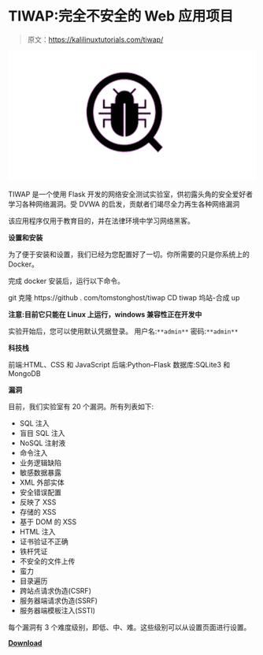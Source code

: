 # TIWAP:完全不安全的 Web 应用项目

> 原文：<https://kalilinuxtutorials.com/tiwap/>

[![](img//99a03ca3bcdd8145d9bd6778e8a6e485.png)](https://blogger.googleusercontent.com/img/a/AVvXsEjg4Ds20ia33rirWOiRij5gYApwyd86w96bWileQ8nTUIe4QLakArQiVLkdX43Ayk9yJDRXtbO92mjxMZxMnv9c114X7nag0XW3wJShd741seXXBrVaJOA6_yuTPiOm6RT80ZznatXKI064tS2IP2InXopF7wEBqithA8MfI0qwt-3X1ptz_JPLAKFT=s728)

TIWAP 是一个使用 Flask 开发的网络安全测试实验室，供初露头角的安全爱好者学习各种网络漏洞。受 DVWA 的启发，贡献者们竭尽全力再生各种网络漏洞

该应用程序仅用于教育目的，并在法律环境中学习网络黑客。

**设置和安装**

为了便于安装和设置，我们已经为您配置好了一切。你所需要的只是你系统上的 Docker。

完成 docker 安装后，运行以下命令。

git 克隆 https://github . com/tomstonghost/tiwap
CD tiwap
坞站-合成 up

**注意:目前它只能在 Linux 上运行，windows 兼容性正在开发中**

实验开始后，您可以使用默认凭据登录。
用户名:`**admin**`
密码:`**admin**`

**科技栈**

前端:HTML、CSS 和 JavaScript
后端:Python–Flask
数据库:SQLite3 和 MongoDB

**漏洞**

目前，我们实验室有 20 个漏洞。所有列表如下:

*   SQL 注入
*   盲目 SQL 注入
*   NoSQL 注射液
*   命令注入
*   业务逻辑缺陷
*   敏感数据暴露
*   XML 外部实体
*   安全错误配置
*   反映了 XSS
*   存储的 XSS
*   基于 DOM 的 XSS
*   HTML 注入
*   证书验证不正确
*   铁杆凭证
*   不安全的文件上传
*   蛮力
*   目录遍历
*   跨站点请求伪造(CSRF)
*   服务器端请求伪造(SSRF)
*   服务器端模板注入(SSTI)

每个漏洞有 3 个难度级别，即低、中、难。这些级别可以从设置页面进行设置。

[**Download**](https://github.com/tombstoneghost/TIWAP)